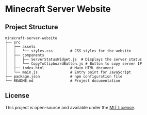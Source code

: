 # Minecraft Server Website



## Project Structure

```
minecraft-server-website
├── src
│   ├── assets
│   │   └── styles.css        # CSS styles for the website
│   ├── components
│   │   ├── ServerStatusWidget.js  # Displays the server status
│   │   └── CopyToClipboardButton.js # Button to copy server IP
│   ├── index.html            # Main HTML document
│   └── main.js               # Entry point for JavaScript
├── package.json              # npm configuration file
└── README.md                 # Project documentation
```


## License

This project is open-source and available under the [MIT License](LICENSE).